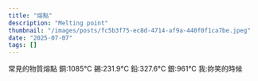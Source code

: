 ```yaml
---
title: "熔點"
description: "Melting point"
thumbnail: "/images/posts/fc5b3f75-ec8d-4714-af9a-440f0f1ca7be.jpeg"
date: "2025-07-07"
tags: []
---
```


常見的物質熔點
銅:1085°C
錫:231.9°C
鉛:327.6°C
銀:961°C
我:妳笑的時候

